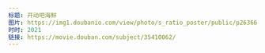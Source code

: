 ```yaml
---
标题: 开动吧海鲜
图片: https://img1.doubanio.com/view/photo/s_ratio_poster/public/p2636668929.jpg
时时: 2021
链接: https://movie.douban.com/subject/35410062/
---
```

